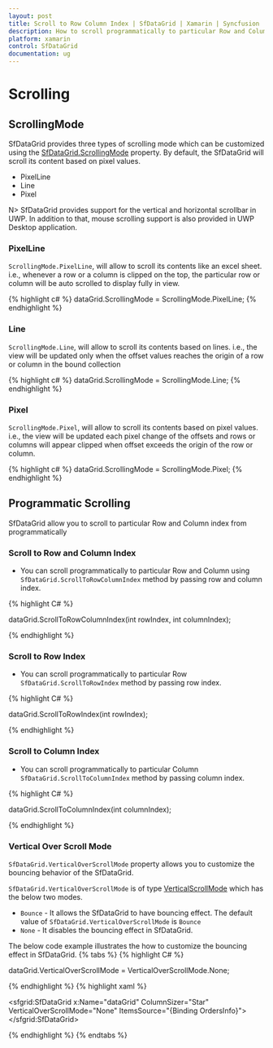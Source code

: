 ```yaml
---
layout: post
title: Scroll to Row Column Index | SfDataGrid | Xamarin | Syncfusion
description: How to scroll programmatically to particular Row and Column in a SfDataGrid.
platform: xamarin
control: SfDataGrid
documentation: ug
---
```

# Scrolling 

## ScrollingMode

SfDataGrid provides three types of scrolling mode which can be customized using the [SfDataGrid.ScrollingMode](http://help.syncfusion.com/cr/cref_files/xamarin/sfdatagrid/Syncfusion.SfDataGrid.XForms~Syncfusion.SfDataGrid.XForms.SfDataGrid~ScrollingMode.html) property. By default, the SfDataGrid will scroll its content based on pixel values.

* PixelLine
* Line
* Pixel

N> SfDataGrid provides support for the vertical and horizontal scrollbar in UWP. In addition to that, mouse scrolling support is also provided in UWP Desktop application.

### PixelLine

`ScrollingMode.PixelLine`, will allow to scroll its contents like an excel sheet. i.e., whenever a row or a column is clipped on the top, the particular row or column will be auto scrolled to display fully in view.

{% highlight c# %}
dataGrid.ScrollingMode = ScrollingMode.PixelLine; 
{% endhighlight %}

### Line

`ScrollingMode.Line`, will allow to scroll its contents based on lines. i.e., the view will be updated only when the offset values reaches the origin of a row or column in the bound collection

{% highlight c# %}
dataGrid.ScrollingMode = ScrollingMode.Line; 
{% endhighlight %}

### Pixel

`ScrollingMode.Pixel`, will allow to scroll its contents based on pixel values. i.e., the view will be updated each pixel change of the offsets and rows or columns will appear clipped when offset exceeds the origin of the row or column.

{% highlight c# %}
dataGrid.ScrollingMode = ScrollingMode.Pixel; 
{% endhighlight %}

## Programmatic Scrolling

SfDataGrid allow you to scroll to particular Row and Column index from programmatically

### Scroll to Row and Column Index

* You can scroll programmatically to particular Row and Column using `SfDataGrid.ScrollToRowColumnIndex` method by passing row and column index.

{% highlight C# %}

dataGrid.ScrollToRowColumnIndex(int rowIndex, int columnIndex);

{% endhighlight %}

### Scroll to Row Index

* You can scroll programmatically to particular Row `SfDataGrid.ScrollToRowIndex` method by passing row index.

{% highlight C# %}

dataGrid.ScrollToRowIndex(int rowIndex);

{% endhighlight %}

### Scroll to Column Index

* You can scroll programmatically to particular Column `SfDataGrid.ScrollToColumnIndex` method by passing column index.

{% highlight C# %}

dataGrid.ScrollToColumnIndex(int columnIndex);

{% endhighlight %}

### Vertical Over Scroll Mode
`SfDataGrid.VerticalOverScrollMode` property allows you to customize the bouncing behavior of the SfDataGrid.

 `SfDataGrid.VerticalOverScrollMode` is of type [VerticalScrollMode](http://help.syncfusion.com/cr/cref_files/xamarin/sfdatagrid/Syncfusion.SfDataGrid.XForms~Syncfusion.SfDataGrid.XForms.SfDataGrid~VerticalOverScrollMode.html) which has the below two modes. 
 * `Bounce` - It allows the SfDataGrid to have bouncing effect. The default value of `SfDataGrid.VerticalOverScrollMode` is `Bounce` 
 * `None` - It disables the bouncing effect in SfDataGrid.

The below code example illustrates the how to customize the bouncing effect in SfDataGrid. 
{% tabs %}
{% highlight C# %}

dataGrid.VerticalOverScrollMode = VerticalOverScrollMode.None;

{% endhighlight %}
{% highlight xaml %}

  <sfgrid:SfDataGrid x:Name="dataGrid"
                     ColumnSizer="Star"
                     VerticalOverScrollMode="None"
                     ItemsSource="{Binding OrdersInfo}">  
  </sfgrid:SfDataGrid>

{% endhighlight %}
{% endtabs %}

